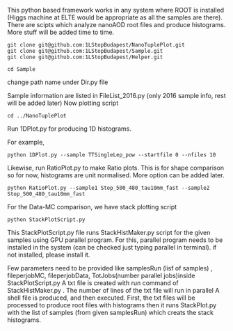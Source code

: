 This python based framework works in any system where ROOT is installed (Higgs machine at ELTE would be appropriate as all the samples are there).
There are scipts which analyze nanoAOD root files and produce histograms.
More stuff will be added time to time.

```
git clone git@github.com:1LStopBudapest/NanoTuplePlot.git
git clone git@github.com:1LStopBudapest/Sample.git
git clone git@github.com:1LStopBudapest/Helper.git

cd Sample

```
change path name under Dir.py file

Sample information are listed in FileList_2016.py (only 2016 sample info, rest will be added later)
Now plotting script

```
cd ../NanoTuplePlot

```
Run 1DPlot.py for producing 1D histograms.

For example,

```
python 1DPlot.py --sample TTSingleLep_pow --startfile 0 --nfiles 10

```

Likewise, run RatioPlot.py to make Ratio plots. This is for shape comparison so for now, histograms are unit normalised. More option can be added later.

```
python RatioPlot.py --sample1 Stop_500_480_tau10mm_fast --sample2 Stop_500_480_tau10mm_fast

```

For the Data-MC comparison, we have stack plotting script
```
python StackPlotScript.py

```
This StackPlotScript.py file runs StackHistMaker.py script for the given samples using GPU parallel program.
For this, parallel program needs to be installed in the system (can be checked just typing parallel in terminal).
if not installed, please install it.

Few parameters need to be provided like samplesRun (lisf of samples) , fileperjobMC, fileperjobData, TotJobs(number parallel jobs)inside StackPlotScript.py
A txt file is created with run command of  StackHistMaker.py . The number of lines of the txt file will run in parallel
A shell file is produced, and then executed. First, the txt files will be processed to produce root files with histograms then it runs StackPlot.py with the list of samples (from given samplesRun) which creats the stack histograms.
